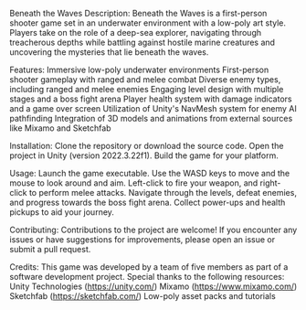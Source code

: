 Beneath the Waves
Description:
Beneath the Waves is a first-person shooter game set in an underwater environment with a low-poly art style. 
Players take on the role of a deep-sea explorer, navigating through treacherous depths while battling against hostile marine creatures and uncovering the mysteries that lie beneath the waves.

Features:
Immersive low-poly underwater environments
First-person shooter gameplay with ranged and melee combat
Diverse enemy types, including ranged and melee enemies
Engaging level design with multiple stages and a boss fight arena
Player health system with damage indicators and a game over screen
Utilization of Unity's NavMesh system for enemy AI pathfinding
Integration of 3D models and animations from external sources like Mixamo and Sketchfab

Installation:
Clone the repository or download the source code.
Open the project in Unity (version 2022.3.22f1).
Build the game for your platform.

Usage:
Launch the game executable.
Use the WASD keys to move and the mouse to look around and aim.
Left-click to fire your weapon, and right-click to perform melee attacks.
Navigate through the levels, defeat enemies, and progress towards the boss fight arena.
Collect power-ups and health pickups to aid your journey.

Contributing:
Contributions to the project are welcome! If you encounter any issues or have suggestions for improvements, please open an issue or submit a pull request.

Credits:
This game was developed by a team of five members as part of a software development project. Special thanks to the following resources:
Unity Technologies (https://unity.com/)
Mixamo (https://www.mixamo.com/)
Sketchfab (https://sketchfab.com/)
Low-poly asset packs and tutorials
